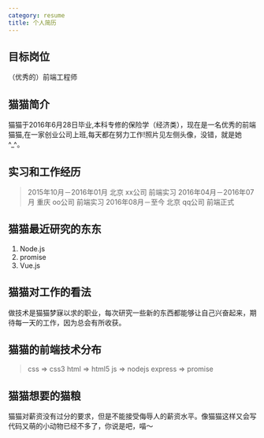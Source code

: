 ```yaml
---
category: resume
title: 个人简历
---
```

## 目标岗位
（优秀的）前端工程师

## 猫猫简介
猫猫于2016年6月28日毕业,本科专修的保险学（经济类），现在是一名优秀的前端猫猫,在一家创业公司上班,每天都在努力工作!照片见左侧头像，没错，就是她^_^。

## 实习和工作经历
>2015年10月－2016年01月	北京		xx公司		前端实习
2016年04月－2016年07月	重庆		oo公司		前端实习
2016年08月－至今		  北京        qq公司	    前端正式

## 猫猫最近研究的东东
1. Node.js
2. promise
3. Vue.js

## 猫猫对工作的看法
做技术是猫猫梦寐以求的职业，每次研究一些新的东西都能够让自己兴奋起来，期待每一天的工作，因为总会有所收获。

## 猫猫的前端技术分布
> css => css3
html => html5
js => nodejs
express => promise

## 猫猫想要的猫粮
猫猫对薪资没有过分的要求，但是不能接受侮辱人的薪资水平。像猫猫这样又会写代码又萌的小动物已经不多了，你说是吧，喵～


